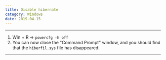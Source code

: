 ```yaml
---
title: Disable hibernate
category: Windows
date: 2019-04-15
---
```


-----

1. Win + R -> `powercfg -h off`
2. You can now close the "Command Prompt" window, and you should find that the `hiberfil.sys` file has disappeared.

-----